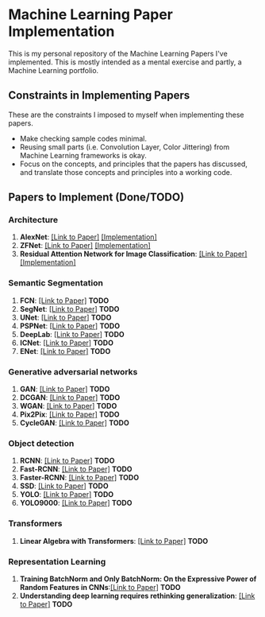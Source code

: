 # Machine Learning Paper Implementation
This is my personal repository of the Machine Learning Papers I've implemented. This is mostly intended as a mental exercise and partly, a Machine Learning portfolio.

## Constraints in Implementing Papers

These are the constraints I imposed to myself when implementing these papers.

- Make checking sample codes minimal.
- Reusing small parts (i.e. Convolution Layer, Color Jittering) from Machine Learning frameworks is okay.
- Focus on the concepts, and principles that the papers has discussed, and translate those concepts and principles into a working code.


## Papers to Implement (Done/TODO)


### Architecture

1. **AlexNet**: [[Link to Paper]](https://papers.nips.cc/paper/4824-imagenet-classification-with-deep-convolutional-neural-networks) [[Implementation]](alexnet/)
2. **ZFNet**: [[Link to Paper]](https://arxiv.org/abs/1311.2901) [[Implementation]](zfnet/)
3. **Residual Attention Network for Image Classification**: [[Link to Paper]](https://arxiv.org/abs/1704.06904) [[Implementation]](resnet_attention/)


### Semantic Segmentation

1. **FCN**: [[Link to Paper]](https://arxiv.org/abs/1411.4038) **TODO**
2. **SegNet**: [[Link to Paper]](https://arxiv.org/abs/1511.00561) **TODO**
3. **UNet**: [[Link to Paper]](https://arxiv.org/abs/1505.04597) **TODO**
4. **PSPNet**: [[Link to Paper]](https://arxiv.org/abs/1612.01105) **TODO**
5. **DeepLab**: [[Link to Paper]](https://arxiv.org/abs/1606.00915) **TODO**
6. **ICNet**: [[Link to Paper]](https://arxiv.org/abs/1704.08545) **TODO**
7. **ENet**: [[Link to Paper]](https://arxiv.org/abs/1606.02147) **TODO**

### Generative adversarial networks

1. **GAN**: [[Link to Paper]](https://arxiv.org/abs/1406.2661) **TODO**
2. **DCGAN**: [[Link to Paper]](https://arxiv.org/abs/1511.06434) **TODO**
3. **WGAN**: [[Link to Paper]](https://arxiv.org/abs/1701.07875) **TODO**
4. **Pix2Pix**: [[Link to Paper]](https://arxiv.org/abs/1611.07004) **TODO**
5. **CycleGAN**: [[Link to Paper]](https://arxiv.org/abs/1703.10593) **TODO**

### Object detection

1. **RCNN**: [[Link to Paper]](https://arxiv.org/abs/1311.2524) **TODO**
2. **Fast-RCNN**: [[Link to Paper]](https://arxiv.org/abs/1504.08083) **TODO**
3. **Faster-RCNN**: [[Link to Paper]](https://arxiv.org/abs/1506.01497) **TODO**
4. **SSD**: [[Link to Paper]](https://arxiv.org/abs/1512.02325) **TODO**
5. **YOLO**: [[Link to Paper]](https://arxiv.org/abs/1506.02640) **TODO**
6. **YOLO9000**: [[Link to Paper]](https://arxiv.org/abs/1612.08242) **TODO**

### Transformers

1. **Linear Algebra with Transformers**: [[Link to Paper]](https://arxiv.org/abs/2112.01898) **TODO**

### Representation Learning
1. **Training BatchNorm and Only BatchNorm: On the Expressive Power of Random Features in CNNs**:[[Link to Paper]](https://arxiv.org/abs/2003.00152) **TODO**
2. **Understanding deep learning requires rethinking generalization**: [[Link to Paper]](https://arxiv.org/abs/1611.03530) **TODO**